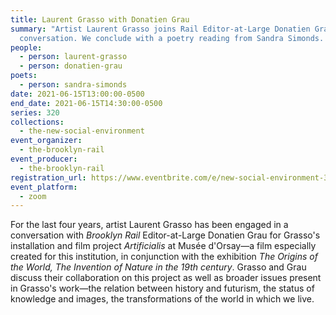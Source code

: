 ```yaml
---
title: Laurent Grasso with Donatien Grau
summary: "Artist Laurent Grasso joins Rail Editor-at-Large Donatien Grau for a
  conversation. We conclude with a poetry reading from Sandra Simonds. "
people:
  - person: laurent-grasso
  - person: donatien-grau
poets:
  - person: sandra-simonds
date: 2021-06-15T13:00:00-0500
end_date: 2021-06-15T14:30:00-0500
series: 320
collections:
  - the-new-social-environment
event_organizer:
  - the-brooklyn-rail
event_producer:
  - the-brooklyn-rail
registration_url: https://www.eventbrite.com/e/new-social-environment-320-laurent-grasso-tickets-159066244419
event_platform:
  - zoom
---
```

For the last four years, artist Laurent Grasso has been engaged in a conversation with *Brooklyn Rail* Editor-at-Large Donatien Grau for Grasso's installation and film project *Artificialis* at Musée d'Orsay—a film especially created for this institution, in conjunction with the exhibition *The Origins of the World, The Invention of Nature in the 19th century*. Grasso and Grau discuss their collaboration on this project as well as broader issues present in Grasso's work—the relation between history and futurism, the status of knowledge and images, the transformations of the world in which we live.